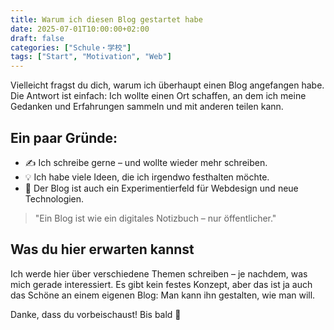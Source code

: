 ```yaml
---
title: Warum ich diesen Blog gestartet habe
date: 2025-07-01T10:00:00+02:00
draft: false
categories: ["Schule・学校"]
tags: ["Start", "Motivation", "Web"]
---
```

Vielleicht fragst du dich, warum ich überhaupt einen Blog angefangen habe. Die Antwort ist einfach: Ich wollte einen Ort schaffen, an dem ich meine Gedanken und Erfahrungen sammeln und mit anderen teilen kann.

## Ein paar Gründe:

- ✍️ Ich schreibe gerne – und wollte wieder mehr schreiben.
- 💡 Ich habe viele Ideen, die ich irgendwo festhalten möchte.
- 🧪 Der Blog ist auch ein Experimentierfeld für Webdesign und neue Technologien.

> "Ein Blog ist wie ein digitales Notizbuch – nur öffentlicher."

## Was du hier erwarten kannst

Ich werde hier über verschiedene Themen schreiben – je nachdem, was mich gerade interessiert. Es gibt kein festes Konzept, aber das ist ja auch das Schöne an einem eigenen Blog: Man kann ihn gestalten, wie man will.

Danke, dass du vorbeischaust!
Bis bald 👋
